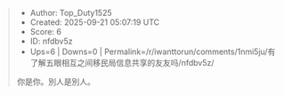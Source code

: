 > - Author: Top_Duty1525
> - Created: 2025-09-21 05:07:19 UTC
> - Score: 6
> - ID: nfdbv5z
> - Ups=6 | Downs=0 | Permalink=/r/iwanttorun/comments/1nmi5ju/有了解五眼相互之间移民局信息共享的友友吗/nfdbv5z/
>
> 你是你。別人是別人。
